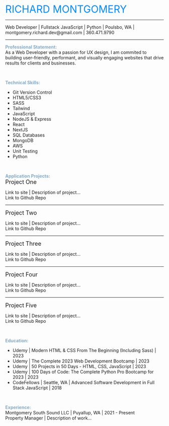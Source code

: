 <span style="color:#008aff;"><font size="6">RICHARD MONTGOMERY</font></span>
<hr>
Web Developer | Fullstack JavaScript | Python |
Poulsbo, WA | montgomery.richard.dev@gmail.com | 360.471.9790
<hr>

<span style="color:#84aac7;"><strong>Professional Statement:</strong></span>
<br>
As a Web Developer with a passion for UX design, I am commited to building user-friendly, performant, and visually engaging websites that drive results for clients and businesses.

<br>

<span style="color:#84aac7;"><strong>Technical Skills:</strong></span>
<br>
 - Git Version Control
 - HTML5/CSS3
 - SASS
 - Tailwind
 - JavaScript
 - NodeJS & Express
 - React
 - NextJS
 - SQL Databases
 - MongoDB
 - AWS
 - Unit Testing
 - Python

<br>

<span style="color:#84aac7;"><strong>Application Projects:</strong></span>
<br>
<font size="4">Project One</font>

Link to site | Description of project...
<br>
Link to Github Repo

<hr>
<font size="4">Project Two</font>

Link to site | Description of project...
<br>
Link to Github Repo

<hr>
<font size="4">Project Three</font>

Link to site | Description of project...
<br>
Link to Github Repo

<hr>
<font size="4">Project Four</font>

Link to site | Description of project...
<br>
Link to Github Repo

<hr>
<font size="4">Project Five</font>

Link to site | Description of project...
<br>
Link to Github Repo

<br>

<span style="color:#84aac7;"><strong>Education:</strong></span>
<br>
* Udemy | Modern HTML & CSS From The Beginning (Including Sass) | 2023
* Udemy | The Complete 2023 Web Development Bootcamp | 2023
* Udemy | 50 Projects in 50 Days - HTML, CSS, JavaScript | 2023
* Udemy | 100 Days of Code: The Complete Python Pro Bootcamp for 2023 | 2023
* CodeFellows | Seattle, WA | Advanced Software Development in Full Stack JavaScript | 2018

<br>

<span style="color:#84aac7;"><strong>Experience:</strong></span>
<br>
Montgomery South Sound LLC | Puyallup, WA | 2021 - Present
<br>
Property Manager | Description of work...
<br>
